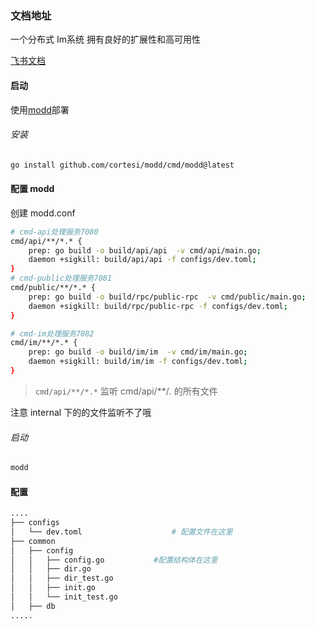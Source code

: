 
### 文档地址
一个分布式 Im系统 拥有良好的扩展性和高可用性

[飞书文档](https://s1zt69w7hzv.feishu.cn/wiki/space/7240272377303629826?ccm_open_type=lark_wiki_spaceLink&open_tab_from=wiki_home?_blank)

#### 启动
使用[modd](https://github.com/cortesi/modd?_blank)部署
###### 安装
```bash
go install github.com/cortesi/modd/cmd/modd@latest
```
#### 配置 modd
创建 modd.conf
```bash
# cmd-api处理服务7080  
cmd/api/**/*.* {  
	prep: go build -o build/api/api  -v cmd/api/main.go;
	daemon +sigkill: build/api/api -f configs/dev.toml;
}
# cmd-public处理服务7081
cmd/public/**/*.* {
    prep: go build -o build/rpc/public-rpc  -v cmd/public/main.go;
    daemon +sigkill: build/rpc/public-rpc -f configs/dev.toml;
}

# cmd-im处理服务7082
cmd/im/**/*.* {
	prep: go build -o build/im/im  -v cmd/im/main.go;
	daemon +sigkill: build/im/im -f configs/dev.toml;
}
```
> `cmd/api/**/*.*` 监听 cmd/api/**/*.* 的所有文件

注意 internal 下的的文件监听不了哦
###### 启动
```bash
modd
```
#### 配置
```bash
....
├── configs
│   └── dev.toml					# 配置文件在这里
├── common	
│   ├── config
│   │   ├── config.go			#配置结构体在这里
│   │   ├── dir.go
│   │   ├── dir_test.go
│   │   ├── init.go
│   │   └── init_test.go
│   ├── db
.....
```
